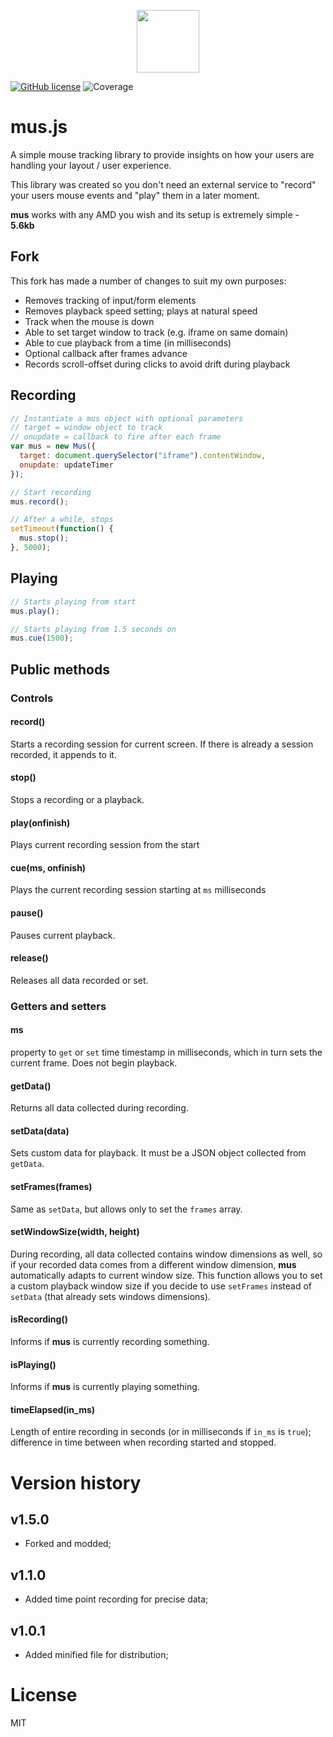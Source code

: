 
<p align="center"><img width="100" height="100" src="https://i.imgur.com/6QGo4Zn.jpg"/></p>

[![GitHub license](https://img.shields.io/github/license/ineventapp/musjs.svg)](https://github.com/ineventapp/musjs/blob/master/LICENSE)
![Coverage](https://img.shields.io/badge/coverage-100%25-brightgreen.svg)

# mus.js
A simple mouse tracking library to provide insights on how your users are handling your layout / user experience.

This library was created so you don't need an external service to "record" your users mouse events and "play" them in a later moment.

**mus** works with any AMD you wish and its setup is extremely simple - **5.6kb**

## Fork

This fork has made a number of changes to suit my own purposes:

* Removes tracking of input/form elements
* Removes playback speed setting; plays at natural speed
* Track when the mouse is down 
* Able to set target window to track (e.g. iframe on same domain)
* Able to cue playback from a time (in milliseconds)
* Optional callback after frames advance
* Records scroll-offset during clicks to avoid drift during playback

## Recording
```js
// Instantiate a mus object with optional parameters
// target = window object to track
// onupdate = callback to fire after each frame
var mus = new Mus({
  target: document.querySelector("iframe").contentWindow,
  onupdate: updateTimer
});

// Start recording
mus.record();

// After a while, stops
setTimeout(function() {
  mus.stop();
}, 5000);
```

## Playing
```js
// Starts playing from start
mus.play();

// Starts playing from 1.5 seconds on
mus.cue(1500);
```


## Public methods

### Controls

#### record()
Starts a recording session for current screen. If there is already a session recorded, it appends to it.

#### stop()
Stops a recording or a playback.

#### play(onfinish)
Plays current recording session from the start

#### cue(ms, onfinish)
Plays the current recording session starting at `ms` milliseconds

#### pause()
Pauses current playback.

#### release()
Releases all data recorded or set.


### Getters and setters

#### ms
property to `get` or `set` time timestamp in milliseconds, which in turn sets the current frame. Does not begin playback.

#### getData()
Returns all data collected during recording.

#### setData(data)
Sets custom data for playback. It must be a JSON object collected from `getData`.

#### setFrames(frames)
Same as `setData`, but allows only to set the `frames` array.

#### setWindowSize(width, height)
During recording, all data collected contains window dimensions as well, so if your recorded data comes from a different window dimension, **mus** automatically adapts to current window size. This function allows you to set a custom playback window size if you decide to use `setFrames` instead of `setData` (that already sets windows dimensions).

#### isRecording()
Informs if **mus** is currently recording something.

#### isPlaying()
Informs if **mus** is currently playing something.

#### timeElapsed(in_ms)
Length of entire recording in seconds (or in milliseconds if `in_ms` is `true`); difference in time between when recording started and stopped.

# Version history

## v1.5.0
- Forked and modded;

## v1.1.0
- Added time point recording for precise data;

## v1.0.1
- Added minified file for distribution;

# License
MIT

